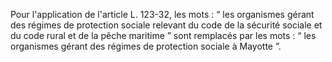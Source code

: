 Pour l'application de l'article L. 123-32, les mots : “ les organismes gérant des régimes de protection sociale relevant du code de la sécurité sociale et du code rural et de la pêche maritime ” sont remplacés par les mots : “ les organismes gérant des régimes de protection sociale à Mayotte ”.
